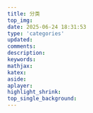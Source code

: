 ```yaml
---
title: 分类
top_img: 
date: 2025-06-24 18:31:53
type: 'categories'
updated:
comments:
description:
keywords:
mathjax:
katex:
aside:
aplayer:
highlight_shrink:
top_single_background:
---
```

